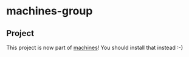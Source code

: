 # machines-group

## Project

This project is now part of [machines](https://github.com/ekmett/machines/)!
You should install that instead :-)
